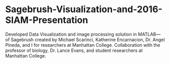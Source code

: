 # Sagebrush-Visualization-and-2016-SIAM-Presentation
Developed Data Visualization and image processing solution in MATLAB— of Sagebrush created by Michael Scarinci, Katherine Encarnacion, Dr. Angel Pineda, and I for researchers at Manhattan College. Collaboration with the professor of biology, Dr. Lance Evans, and student researchers at Manhattan College.
